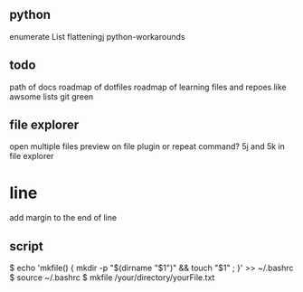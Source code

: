 
## python
enumerate
List flatteningj 
python-workarounds


## todo
path of docs
roadmap of dotfiles
roadmap of learning files and repoes like awsome lists
git green


## file explorer
open multiple files
preview on file plugin or repeat command?
5j and 5k in file explorer

# line
add margin to the end of line


## script
$ echo 'mkfile() { mkdir -p "$(dirname "$1")" && touch "$1" ;  }' >> ~/.bashrc
$ source ~/.bashrc
$ mkfile /your/directory/yourFile.txt
